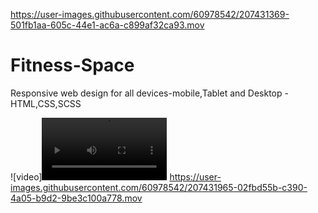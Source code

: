 

https://user-images.githubusercontent.com/60978542/207431369-501fb1aa-605c-44e1-ac6a-c899af32ca93.mov

# Fitness-Space

Responsive web design for all devices-mobile,Tablet and Desktop - HTML,CSS,SCSS


![video]<video src="./Fitness.mov" width="200"></video>
https://user-images.githubusercontent.com/60978542/207431965-02fbd55b-c390-4a05-b9d2-9be3c100a778.mov


